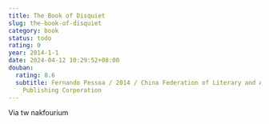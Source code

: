 ```yaml
---
title: The Book of Disquiet
slug: the-book-of-disquiet
category: book
status: todo
rating: 0
year: 2014-1-1
date: 2024-04-12 10:29:52+08:00
douban:
  rating: 8.6
  subtitle: Fernando Pessoa / 2014 / China Federation of Literary and Art Circles
    Publishing Corporation
---
```


Via tw nakfourium
